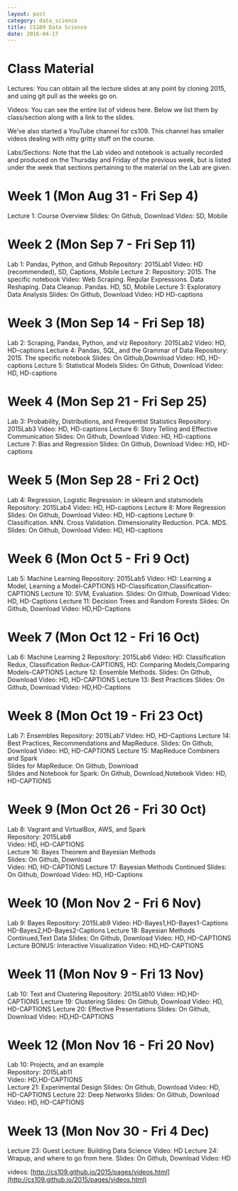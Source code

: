 ```yaml
---
layout: post
category: data_science 
title: CS109 Data Science 
date: 2016-04-17
---
```



# Class Material    
Lectures: You can obtain all the lecture slides at any point by cloning 2015, and using git pull as the weeks go on.

Videos: You can see the entire list of videos here. Below we list them by class/section along with a link to the slides.

We’ve also started a YouTube channel for cs109. This channel has smaller videos dealing with nitty gritty stuff on the course.

Labs/Sections: Note that the Lab video and notebook is actually recorded and produced on the Thursday and Friday of the previous week, but is listed under the week that sections pertaining to the material on the Lab are given.

# Week 1 (Mon Aug 31 - Fri Sep 4)    
Lecture 1: Course Overview
Slides: On Github, Download 
Video: SD, Mobile


# Week 2 (Mon Sep 7 - Fri Sep 11)   
Lab 1: Pandas, Python, and Github
Repository: 2015Lab1
Video: HD (recommended), SD, Captions, Mobile
Lecture 2:
Repository: 2015. The specific notebook
Video: Web Scraping. Regular Expressions. Data Reshaping. Data Cleanup. Pandas. HD, SD, Mobile
Lecture 3: Exploratory Data Analysis
Slides: On Github, Download
Video: HD HD-captions


# Week 3 (Mon Sep 14 - Fri Sep 18)    
Lab 2: Scraping, Pandas, Python, and viz
Repository: 2015Lab2
Video: HD, HD-captions
Lecture 4: Pandas, SQL, and the Grammar of Data
Repository: 2015. The specific notebook
Slides: On Github,Download
Video: HD, HD-captions
Lecture 5: Statistical Models
Slides: On Github, Download
Video: HD, HD-captions


# Week 4 (Mon Sep 21 - Fri Sep 25)    
Lab 3: Probability, Distributions, and Frequentist Statistics
Repository: 2015Lab3
Video: HD, HD-captions
Lecture 6: Story Telling and Effective Communication
Slides: On Github, Download
Video: HD, HD-captions
Lecture 7: Bias and Regression
Slides: On Github, Download
Video: HD, HD-captions


# Week 5 (Mon Sep 28 - Fri 2 Oct)    
Lab 4: Regression, Logistic Regression: in sklearn and statsmodels
Repository: 2015Lab4
Video: HD, HD-captions
Lecture 8: More Regression
Slides: On Github, Download
Video: HD, HD-captions
Lecture 9: Classification. kNN. Cross Validation. Dimensionality Reduction. PCA. MDS.
Slides: On Github, Download
Video: HD, HD-captions


# Week 6 (Mon Oct 5 - Fri 9 Oct)    
Lab 5: Machine Learning
Repository: 2015Lab5
Video: HD: Learning a Model, Learning a Model-CAPTIONS HD-Classification,Classification-CAPTIONS
Lecture 10: SVM, Evaluation.
Slides: On Github, Download
Video: HD, HD-Captions
Lecture 11: Decision Trees and Random Forests
Slides: On Github, Download
Video: HD,HD-Captions


# Week 7 (Mon Oct 12 - Fri 16 Oct)    
Lab 6: Machine Learning 2
Repository: 2015Lab6
Video: HD: Classification Redux, Classification Redux-CAPTIONS, HD: Comparing Models,Comparing Models-CAPTIONS
Lecture 12: Ensemble Methods.
Slides: On Github, Download
Video: HD, HD-CAPTIONS
Lecture 13: Best Practices
Slides: On Github, Download
Video: HD,HD-Captions


# Week 8 (Mon Oct 19 - Fri 23 Oct)    
Lab 7: Ensembles
Repository: 2015Lab7
Video: HD, HD-Captions
Lecture 14: Best Practices, Recommendations and MapReduce.
Slides: On Github, Download
Video: HD, HD-CAPTIONS
Lecture 15: MapReduce Combiners and Spark    
Slides for MapReduce: On Github, Download    
Slides and Notebook for Spark: On Github, Download,Notebook
Video: HD, HD-CAPTIONS


# Week 9 (Mon Oct 26 - Fri 30 Oct)    
Lab 8: Vagrant and VirtualBox, AWS, and Spark    
Repository: 2015Lab8    
Video: HD, HD-CAPTIONS    
Lecture 16: Bayes Theorem and Bayesian Methods    
Slides: On Github, Download   
Video: HD, HD-CAPTIONS
Lecture 17: Bayesian Methods Continued
Slides: On Github, Download
Video: HD, HD-Captions


# Week 10 (Mon Nov 2 - Fri 6 Nov)    
Lab 9: Bayes
Repository: 2015Lab9
Video: HD-Bayes1,HD-Bayes1-Captions HD-Bayes2,HD-Bayes2-Captions
Lecture 18: Bayesian Methods Continued,Text Data
Slides: On Github, Download
Video: HD, HD-CAPTIONS
Lecture BONUS: Interactive Visualization
Video: HD,HD-CAPTIONS


# Week 11 (Mon Nov 9 - Fri 13 Nov)    
Lab 10: Text and Clustering
Repository: 2015Lab10
Video: HD,HD-CAPTIONS
Lecture 19: Clustering
Slides: On Github, Download
Video: HD, HD-CAPTIONS
Lecture 20: Effective Presentations
Slides: On Github, Download
Video: HD,HD-CAPTIONS


# Week 12 (Mon Nov 16 - Fri 20 Nov)    
Lab 10: Projects, and an example    
Repository: 2015Lab11    
Video: HD,HD-CAPTIONS    
Lecture 21: Experimental Design
Slides: On Github, Download
Video: HD, HD-CAPTIONS
Lecture 22: Deep Networks
Slides: On Github, Download
Video: HD, HD-CAPTIONS


# Week 13 (Mon Nov 30 - Fri 4 Dec)    
Lecture 23: Guest Lecture: Building Data Science
Video: HD
Lecture 24: Wrapup, and where to go from here.
Slides: On Github, Download
Video: HD


videos: [http://cs109.github.io/2015/pages/videos.html](http://cs109.github.io/2015/pages/videos.html)